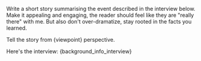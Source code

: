 Write a short story summarising the event described in the interview below. Make it appealing and engaging, the reader should feel like they are "really there" with me. But also don't over-dramatize, stay rooted in the facts you learned. 

Tell the story from {viewpoint} perspective.

Here's the interview:
{background_info_interview}